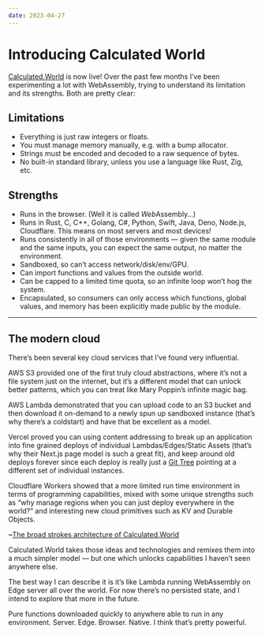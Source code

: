 ```yaml
---
date: 2023-04-27
---
```


# Introducing Calculated World

[Calculated.World](https://calculated.world) is now live! Over the past few months I’ve been experimenting a lot with WebAssembly, trying to understand its limitation and its strengths. Both are pretty clear:

## Limitations

- Everything is just raw integers or floats.
- You must manage memory manually, e.g. with a bump allocator.
- Strings must be encoded and decoded to a raw sequence of bytes.
- No built-in standard library, unless you use a language like Rust, Zig, etc.

## Strengths

- Runs in the browser. (Well it is called *Web*Assembly…)
- Runs in Rust, C, C++, Golang, C#, Python, Swift, Java, Deno, Node.js, Cloudflare. This means on most servers and most devices!
- Runs consistently in all of those environments — given the same module and the same inputs, you can expect the same output, no matter the environment.
- Sandboxed, so can’t access network/disk/env/GPU.
- Can import functions and values from the outside world.
- Can be capped to a limited time quota, so an infinite loop won’t hog the system.
- Encapsulated, so consumers can only access which functions, global values, and memory has been explicitly made public by the module.

----

## The modern cloud

There’s been several key cloud services that I’ve found very influential.

AWS S3 provided one of the first truly cloud abstractions, where it’s not a file system just on the internet, but it’s a different model that can unlock better patterns, which you can treat like Mary Poppin’s infinite magic bag.

AWS Lambda demonstrated that you can upload code to an S3 bucket and then download it on-demand to a newly spun up sandboxed instance (that’s why there’s a coldstart) and have that be excellent as a model.

Vercel proved you can using content addressing to break up an application into fine grained deploys of individual Lambdas/Edges/Static Assets (that’s why their Next.js page model is such a great fit), and keep around old deploys forever since each deploy is really just a [Git Tree](https://git-scm.com/book/en/v2/Git-Internals-Git-Objects#_tree_objects) pointing at a different set of individual instances.

Cloudflare Workers showed that a more limited run time environment in terms of programming capabilities, mixed with some unique strengths such as “why manage regions when you can just deploy everywhere in the world?” and interesting new cloud primitives such as KV and Durable Objects.

~[The broad strokes architecture of Calculated.World](calculated-world/architecture.png)

Calculated.World takes those ideas and technologies and remixes them into a much simpler model — but one which unlocks capabilities I haven’t seen anywhere else.

The best way I can describe it is it’s like Lambda running WebAssembly on Edge server all over the world. For now there’s no persisted state, and I intend to explore that more in the future.

Pure functions downloaded quickly to anywhere able to run in any environment. Server. Edge. Browser. Native. I think that’s pretty powerful.
